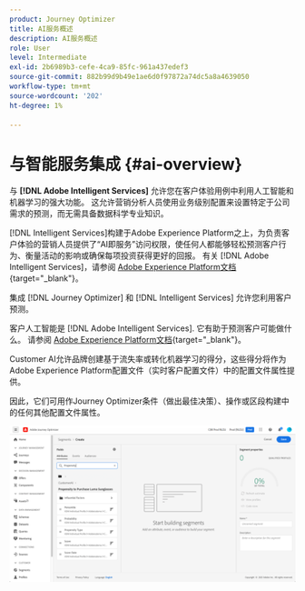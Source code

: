 ```yaml
---
product: Journey Optimizer
title: AI服务概述
description: AI服务概述
role: User
level: Intermediate
exl-id: 2b6989b3-cefe-4ca9-85fc-961a437edef3
source-git-commit: 882b99d9b49e1ae6d0f97872a74dc5a8a4639050
workflow-type: tm+mt
source-wordcount: '202'
ht-degree: 1%

---
```


# 与智能服务集成 {#ai-overview}

与 **[!DNL Adobe Intelligent Services]** 允许您在客户体验用例中利用人工智能和机器学习的强大功能。 这允许营销分析人员使用业务级别配置来设置特定于公司需求的预测，而无需具备数据科学专业知识。

[!DNL Intelligent Services]构建于Adobe Experience Platform之上，为负责客户体验的营销人员提供了“AI即服务”访问权限，使任何人都能够轻松预测客户行为、衡量活动的影响或确保每项投资获得更好的回报。 有关 [!DNL Adobe Intelligent Services]，请参阅 [Adobe Experience Platform文档](https://experienceleague.adobe.com/docs/experience-platform/intelligent-services/home.html){target=&quot;_blank&quot;}。

集成 [!DNL Journey Optimizer] 和 [!DNL Intelligent Services] 允许您利用客户预测。

客户人工智能是 [!DNL Adobe Intelligent Services]. 它有助于预测客户可能做什么。 请参阅 [Adobe Experience Platform文档](https://experienceleague.adobe.com/docs/experience-platform/intelligent-services/customer-ai/overview.html){target=&quot;_blank&quot;}。

Customer AI允许品牌创建基于流失率或转化机器学习的得分，这些得分将作为Adobe Experience Platform配置文件（实时客户配置文件）中的配置文件属性提供。

因此，它们可用作Journey Optimizer条件（做出最佳决策）、操作或区段构建中的任何其他配置文件属性。

![](assets/customer-ai.png)

